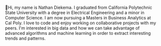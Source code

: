👋Hi, my name is Nathan Diekema.
I graduated from California Polytechnic State University with a 
degree in Electrical Engineering and a minor in Computer Science.
I am now pursuing a Masters in Business Analytics at Cal Poly. 
I love to code and enjoy working on collaborative projects with my 
peers. I'm interested in big data and how we can take advantage of
advanced algorithms and machine learning in order to extract interesting
trends and patterns.

<!---
ndiekema/ndiekema is a ✨ special ✨ repository because its `README.md` (this file) appears on your GitHub profile.
You can click the Preview link to take a look at your changes.
--->
